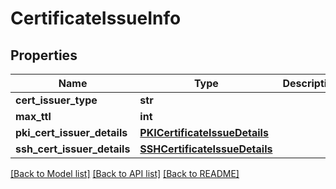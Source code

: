# CertificateIssueInfo

## Properties
Name | Type | Description | Notes
------------ | ------------- | ------------- | -------------
**cert_issuer_type** | **str** |  | [optional] 
**max_ttl** | **int** |  | [optional] 
**pki_cert_issuer_details** | [**PKICertificateIssueDetails**](PKICertificateIssueDetails.md) |  | [optional] 
**ssh_cert_issuer_details** | [**SSHCertificateIssueDetails**](SSHCertificateIssueDetails.md) |  | [optional] 

[[Back to Model list]](../README.md#documentation-for-models) [[Back to API list]](../README.md#documentation-for-api-endpoints) [[Back to README]](../README.md)


